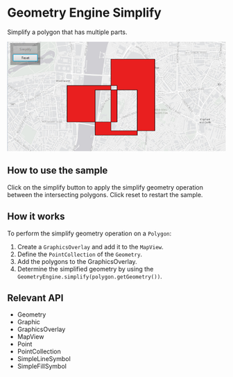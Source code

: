# Geometry Engine Simplify

Simplify a polygon that has multiple parts.

<img src="GeometryEngineSimplify.png"/>

## How to use the sample

Click on the simplify button to apply the simplify geometry operation between the intersecting polygons. Click reset to restart the sample.

## How it works

To perform the simplify geometry operation on a `Polygon`:


  1. Create a `GraphicsOverlay` and add it to the `MapView`.
  2. Define the `PointCollection` of the `Geometry`.
  3. Add the polygons to the GraphicsOverlay.
  4. Determine the simplified geometry by using the `GeometryEngine.simplify(polygon.getGeometry())`.


## Relevant API


  * Geometry
  * Graphic
  * GraphicsOverlay
  * MapView
  * Point
  * PointCollection
  * SimpleLineSymbol
  * SimpleFillSymbol
